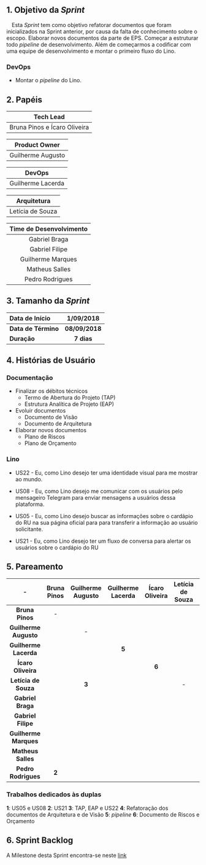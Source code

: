 ## 1. Objetivo da _Sprint_

&emsp;Esta _Sprint_ tem como objetivo refatorar documentos que foram inicializados na Sprint anterior, por causa da falta de conhecimento sobre o escopo. Elaborar novos documentos da parte de EPS. Começar a estruturar todo _pipeline_ de desenvolvimento. Além de começarmos a codificar com uma equipe de desenvolvimento e montar o primeiro fluxo do Lino.

### DevOps

- Montar o _pipeline_ do Lino.

## 2. Papéis


| **Tech Lead**|
|:--:|
|Bruna Pinos e Ícaro Oliveira|

|**Product Owner**|
|:--:|
|Guilherme Augusto|

|**DevOps**|
|:--:|
|Guilherme Lacerda|

|**Arquitetura**|
|:--:|
|Letícia de Souza|

| Time de Desenvolvimento |
|:--:|
|Gabriel Braga|
|Gabriel Filipe|
|Guilherme Marques|
|Matheus Salles|
|Pedro Rodrigues|


## 3. Tamanho da _Sprint_

| Data de Início | 1/09/2018 |
|:--|:--:|
| **Data de Término** | **08/09/2018** |
| **Duração** | **7 dias** |


## 4. Histórias de Usuário


### Documentação

- Finalizar os débitos técnicos
    - Termo de Abertura do Projeto (TAP)
    - Estrutura Analítica de Projeto (EAP)
- Evoluir documentos
    - Documento de Visão
    - Documento de Arquitetura
- Elaborar novos documentos
    - Plano de Riscos
    - Plano de Orçamento

### Lino

- US22 - Eu, como Lino desejo ter uma identidade visual para me mostrar ao mundo.

- US08 - Eu, como Lino desejo me comunicar com os usuários pelo mensageiro Telegram para enviar mensagens a usuários dessa plataforma.

- US05 - Eu, como Lino desejo buscar as informações sobre o cardápio do RU na sua página oficial para para transferir a informação ao usuário solicitante.

- US21 - Eu, como Lino desejo ter um fluxo de conversa para alertar os usuários sobre o cardápio do RU

## 5. Pareamento

|-|Bruna Pinos| Guilherme Augusto | Guilherme Lacerda | Ícaro Oliveira | Letícia de Souza|Gabriel Braga| Gabriel Filipe| Guilherme Marques|Matheus Salles| Pedro Rodrigues|
|:--:|:--:|:--:|:--:|:--:|:--:|:--:|:--:|:--:|:--:|:--:|
|**Bruna Pinos**        |-||||||||||
|**Guilherme Augusto**  ||-|||||||||
|**Guilherme Lacerda**  |||**5**||||||||
|**Ícaro Oliveira**     ||||**6**|||||||
|**Letícia de Souza**   ||**3**|||-||||||
|**Gabriel Braga**      ||||||-|||||
|**Gabriel Filipe**     |||||||-||||
|**Guilherme Marques**  |||||||**1**|-|||
|**Matheus Salles**     ||||||**4**|||-||
|**Pedro Rodrigues**    |**2**|||||||||-|

### Trabalhos dedicados às duplas
**1**: US05 e US08
**2**: US21
**3**: TAP, EAP e US22
**4**: Refatoração dos documentos de Arquitetura e de Visão
**5**: _pipeline_
**6**: Documento de Riscos e Orçamento

## 6. Sprint Backlog

A Milestone desta Sprint encontra-se neste [link](https://github.com/fga-eps-mds/2018.2-Lino/milestone/4)
